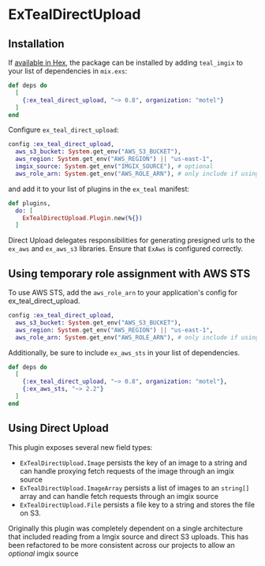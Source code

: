 # ExTealDirectUpload

## Installation

If [available in Hex](https://hex.pm/docs/publish), the package can be installed
by adding `teal_imgix` to your list of dependencies in `mix.exs`:

```elixir
def deps do
  [
    {:ex_teal_direct_upload, "~> 0.8", organization: "motel"}
  ]
end
```

Configure `ex_teal_direct_upload`:

```elixir
config :ex_teal_direct_upload,
  aws_s3_bucket: System.get_env("AWS_S3_BUCKET"),
  aws_region: System.get_env("AWS_REGION") || "us-east-1",
  imgix_source: System.get_env("IMGIX_SOURCE"), # optional
  aws_role_arn: System.get_env("AWS_ROLE_ARN"), # only include if using aws sts
```

and add it to your list of plugins in the `ex_teal` manifest:

```elixir
def plugins,
  do: [
    ExTealDirectUpload.Plugin.new(%{})
  ]
```

Direct Upload delegates responsibilities for generating presigned urls to the `ex_aws` and `ex_aws_s3` libraries.  Ensure that `ExAws` is configured
correctly.

## Using temporary role assignment with AWS STS

To use AWS STS, add the `aws_role_arn` to your application's config for
ex_teal_direct_upload.

```elixir
config :ex_teal_direct_upload,
  aws_s3_bucket: System.get_env("AWS_S3_BUCKET"),
  aws_region: System.get_env("AWS_REGION") || "us-east-1",
  aws_role_arn: System.get_env("AWS_ROLE_ARN"), # only include if using aws sts
```

Additionally, be sure to  include `ex_aws_sts` in your list of dependencies.

```elixir
def deps do
  [
    {:ex_teal_direct_upload, "~> 0.8", organization: "motel"},
    {:ex_aws_sts, "~> 2.2"}
  ]
end
```

## Using Direct Upload

This plugin exposes several new field types:

* `ExTealDirectUpload.Image` persists the key of an image to a string and can handle proxying fetch requests of the image through an imgix source
* `ExTealDirectUpload.ImageArray` persists a list of images to an `string[]` array and can handle fetch requests through an imgix source
* `ExTealDirectUpload.File` persists a file key to a string and stores the file on S3.

Originally this plugin was completely dependent on a single architecture that included reading from a Imgix source and direct S3 uploads.
This has been refactored to be more consistent across our projects to allow an _optional_ imgix source

